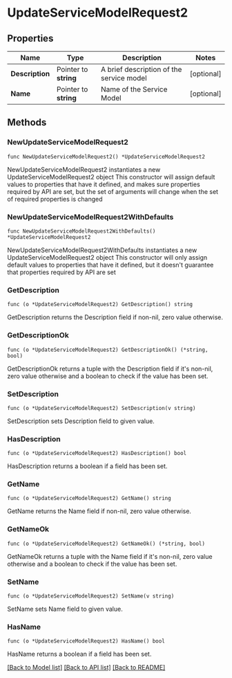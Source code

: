 # UpdateServiceModelRequest2

## Properties

Name | Type | Description | Notes
------------ | ------------- | ------------- | -------------
**Description** | Pointer to **string** | A brief description of the service model | [optional] 
**Name** | Pointer to **string** | Name of the Service Model | [optional] 

## Methods

### NewUpdateServiceModelRequest2

`func NewUpdateServiceModelRequest2() *UpdateServiceModelRequest2`

NewUpdateServiceModelRequest2 instantiates a new UpdateServiceModelRequest2 object
This constructor will assign default values to properties that have it defined,
and makes sure properties required by API are set, but the set of arguments
will change when the set of required properties is changed

### NewUpdateServiceModelRequest2WithDefaults

`func NewUpdateServiceModelRequest2WithDefaults() *UpdateServiceModelRequest2`

NewUpdateServiceModelRequest2WithDefaults instantiates a new UpdateServiceModelRequest2 object
This constructor will only assign default values to properties that have it defined,
but it doesn't guarantee that properties required by API are set

### GetDescription

`func (o *UpdateServiceModelRequest2) GetDescription() string`

GetDescription returns the Description field if non-nil, zero value otherwise.

### GetDescriptionOk

`func (o *UpdateServiceModelRequest2) GetDescriptionOk() (*string, bool)`

GetDescriptionOk returns a tuple with the Description field if it's non-nil, zero value otherwise
and a boolean to check if the value has been set.

### SetDescription

`func (o *UpdateServiceModelRequest2) SetDescription(v string)`

SetDescription sets Description field to given value.

### HasDescription

`func (o *UpdateServiceModelRequest2) HasDescription() bool`

HasDescription returns a boolean if a field has been set.

### GetName

`func (o *UpdateServiceModelRequest2) GetName() string`

GetName returns the Name field if non-nil, zero value otherwise.

### GetNameOk

`func (o *UpdateServiceModelRequest2) GetNameOk() (*string, bool)`

GetNameOk returns a tuple with the Name field if it's non-nil, zero value otherwise
and a boolean to check if the value has been set.

### SetName

`func (o *UpdateServiceModelRequest2) SetName(v string)`

SetName sets Name field to given value.

### HasName

`func (o *UpdateServiceModelRequest2) HasName() bool`

HasName returns a boolean if a field has been set.


[[Back to Model list]](../README.md#documentation-for-models) [[Back to API list]](../README.md#documentation-for-api-endpoints) [[Back to README]](../README.md)


